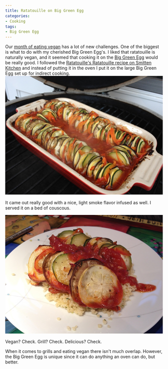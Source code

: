 ```yaml
---
title: Ratatouille on Big Green Egg
categories:
- Cooking
tags:
- Big Green Egg
---
```


Our [month of eating vegan](/thingelstad/30-day-vegan-challenge) has a lot of new challenges. One of the biggest is what to do with my cherished Big Green Egg's. I liked that ratatouille is naturally vegan, and it seemed that cooking it on the [Big Green Egg](http://biggreenegg.com/) would be really good. I followed the [Ratatouille's Ratatouille recipe on Smitten Kitchen](http://smittenkitchen.com/2007/07/rat-a-too-ee-for-you-ee/) and instead of putting it in the oven I put it on the large Big Green Egg set up for indirect cooking.
[![](/assets/posts/2011/20111021-232303.jpg)](http://thingelstad.com/s/ratatouille-on-big-green-egg/20111021-232303-jpg/img)

It came out really good with a nice, light smoke flavor infused as well. I served it on a bed of couscous.

[![](/assets/posts/2011/20111021-232313.jpg)](http://thingelstad.com/s/ratatouille-on-big-green-egg/20111021-232313-jpg/img)

Vegan? Check. Grill? Check. Delicious? Check.

When it comes to grills and eating vegan there isn't much overlap. However, the Big Green Egg is unique since it can do anything an oven can do, but better.
